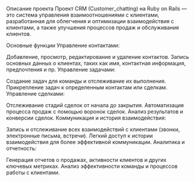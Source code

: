 Описание проекта
Проект CRM (Customer_chatting) на Ruby on Rails — это система управления взаимоотношениями с клиентами, разработанная для облегчения и оптимизации взаимодействия с клиентами, а также улучшения процессов продаж и обслуживания клиентов.

Основные функции
Управление контактами:

Добавление, просмотр, редактирование и удаление контактов.
Запись основных данных о клиентах, таких как имя, контактная информация, предпочтения и пр.
Управление задачами:

Создание задач для команды и отслеживание их выполнения.
Прикрепление задач к определенным контактам или сделкам.
Управление сделками:

Отслеживание стадий сделок от начала до закрытия.
Автоматизация процесса продаж с помощью воронок сделок.
Анализ результатов и конверсии сделок.
Коммуникация и история взаимодействия:

Запись и отслеживание всех взаимодействий с клиентами (звонки, электронные письма, встречи).
Легкий доступ к истории взаимодействия для более эффективной коммуникации.
Аналитика и отчетность:

Генерация отчетов о продажах, активности клиентов и других ключевых метриках.
Анализ эффективности команды и процессов работы с клиентами.